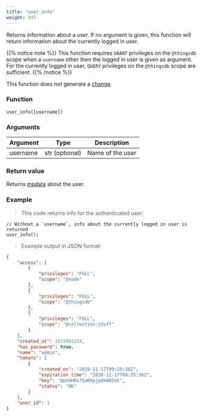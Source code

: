 ```yaml
---
title: "user_info"
weight: 347
---
```


Returns information about a user. If no argument is given, this function will return
information about the currently logged in user.

{{% notice note %}}
This function requires `GRANT` privileges on the `@thingsdb` scope when a `username`
other then the logged in user is given as argument. For the currently logged in user, `QUERY`
privileges on the `@thingsdb` scope are sufficient.
{{% /notice %}}

This function does *not* generate a [change](../../overview/changes).

### Function

`user_info([username])`

### Arguments

Argument | Type | Description
--------- | ----------- | -----------
username | str (optional) | Name of the user

### Return value

Returns [mpdata](../../data-types/mpdata) about the user.

### Example

> This code returns info for the authenticated user:

```thingsdb,should_pass,@t
// Without a `username`, info about the currently logged in user is returned
user_info();
```

> Example output in JSON format:

```json
{
    "access": [
        {
            "privileges": "FULL",
            "scope": "@node"
        },
        {
            "privileges": "FULL",
            "scope": "@thingsdb"
        },
        {
            "privileges": "FULL",
            "scope": "@collection:stuff"
        }
    ],
    "created_at": 1573981254,
    "has_password": true,
    "name": "admin",
    "tokens": [
        {
            "created_on": "2019-11-17T09:25:36Z",
            "expiration_time": "2020-11-17T09:25:36Z",
            "key": "QpVmHOsfQaKKpjpOkW0SUt",
            "status": "OK"
        }
    ],
    "user_id": 1
}
```
